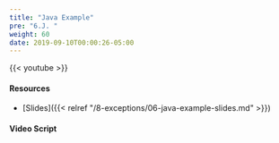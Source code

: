 ```yaml
---
title: "Java Example"
pre: "6.J. "
weight: 60
date: 2019-09-10T00:00:26-05:00
---
```


{{< youtube  >}}

#### Resources

* [Slides]({{< relref "/8-exceptions/06-java-example-slides.md" >}})

#### Video Script
